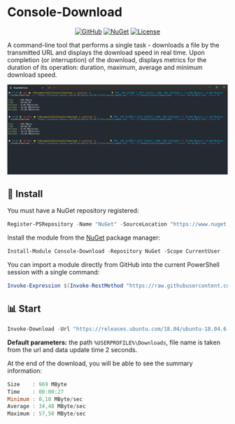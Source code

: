 # Console-Download

<p align="center">
<a href="https://github.com/Lifailon/Console-Download"><img title="GitHub"src="https://img.shields.io/github/v/release/Lifailon/Console-Download?logo=GitHub&label=GitHub"></a>
<a href="https://www.nuget.org/packages/Console-Download"><img title="NuGet"src="https://img.shields.io/nuget/vpre/Console-Download?logo=nuget&label=NuGet"></a>
<a href="https://github.com/Lifailon/Console-Download/blob/rsa/LICENSE"><img title="License"src="https://img.shields.io/github/license/Lifailon/Console-Download?link=https%3A%2F%2Fgithub.com%2FLifailon%2FConsole-Download%2Fblob%2Frsa%2FLICENSE"></a>
</p>

A command-line tool that performs a single task - downloads a file by the transmitted URL and displays the download speed in real time. Upon completion (or interruption) of the download, displays metrics for the duration of its operation: duration, maximum, average and minimum download speed.

![Image alt](https://github.com/Lifailon/Console-Download/blob/rsa/image/example.gif)

## 🚀 Install

You must have a NuGet repository registered:

```PowerShell
Register-PSRepository -Name "NuGet" -SourceLocation "https://www.nuget.org/api/v2" -InstallationPolicy Trusted
```

Install the module from the [NuGet](https://www.nuget.org/packages/Console-Download) package manager:

```PowerShell
Install-Module Console-Download -Repository NuGet -Scope CurrentUser
```

You can import a module directly from GitHub into the current PowerShell session with a single command:

```PowerShell
Invoke-Expression $(Invoke-RestMethod "https://raw.githubusercontent.com/Lifailon/Console-Download/rsa/module/Console-Download/Console-Download.psm1")
```

## 📊 Start

```PowerShell
Invoke-Download -Url "https://releases.ubuntu.com/18.04/ubuntu-18.04.6-live-server-amd64.iso" -Path "C:\Users\Lifailon\Downloads" -FileName "us-18.04.6.iso" -Update 1
```

**Default parameters:** the path `%USERPROFILE%\Downloads`, file name is taken from the url and data update time 2 seconds.

At the end of the download, you will be able to see the summary information:

```PowerShell
Size    : 969 MByte
Time    : 00:00:27
Minimum : 0,10 MByte/sec
Average : 34,48 MByte/sec
Maximum : 57,50 MByte/sec
```